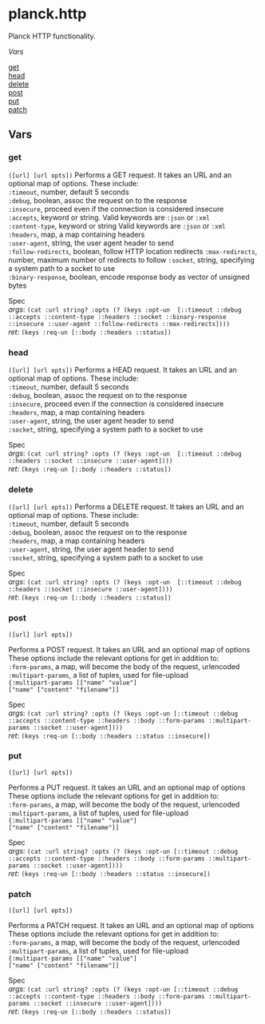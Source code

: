 # planck.http

Planck HTTP functionality.

_Vars_

[get](#get)<br/>
[head](#head)<br/>
[delete](#delete)<br/>
[post](#post)<br/>
[put](#put)<br/>
[patch](#patch)<br/>

## Vars

### <a name="get"></a>get
`([url] [url opts])`
  Performs a GET request. It takes an URL and an optional map of options.
  These include:<br/>
  `:timeout`, number, default 5 seconds<br/>
  `:debug`, boolean, assoc the request on to the response<br/>
  `:insecure`, proceed even if the connection is considered insecure<br/>
  `:accepts`, keyword or string. Valid keywords are `:json` or `:xml`<br/>
  `:content-type`, keyword or string Valid keywords are `:json` or `:xml`<br/>
  `:headers`, map, a map containing headers<br/>
  `:user-agent`, string, the user agent header to send<br/>
  `:follow-redirects`, boolean, follow HTTP location redirects
  `:max-redirects`, number, maximum number of redirects to follow
  `:socket`, string, specifying a system path to a socket to use<br/>
  `:binary-response`, boolean, encode response body as vector of unsigned bytes

Spec<br/>
 _args_: `(cat :url string? :opts (? (keys :opt-un  [::timeout ::debug ::accepts ::content-type ::headers ::socket ::binary-response ::insecure ::user-agent ::follow-redirects ::max-redirects])))`<br/>
 _ret_: `(keys :req-un [::body ::headers ::status])`

### <a name="head"></a>head
`([url] [url opts])`
  Performs a HEAD request. It takes an URL and an optional map of options.
  These include:<br/>
  `:timeout`, number, default 5 seconds<br/>
  `:debug`, boolean, assoc the request on to the response<br/>
  `:insecure`, proceed even if the connection is considered insecure<br/>
  `:headers`, map, a map containing headers<br/>
  `:user-agent`, string, the user agent header to send<br/>
  `:socket`, string, specifying a system path to a socket to use

Spec<br/>
 _args_: `(cat :url string? :opts (? (keys :opt-un  [::timeout ::debug ::headers ::socket ::insecure ::user-agent])))`<br/>
 _ret_: `(keys :req-un [::body ::headers ::status])`

### <a name="delete"></a>delete
`([url] [url opts])`
  Performs a DELETE request. It takes an URL and an optional map of options.
  These include:<br/>
  `:timeout`, number, default 5 seconds<br/>
  `:debug`, boolean, assoc the request on to the response<br/>
  `:headers`, map, a map containing headers<br/>
  `:user-agent`, string, the user agent header to send<br/>
  `:socket`, string, specifying a system path to a socket to use

Spec<br/>
 _args_: `(cat :url string? :opts (? (keys :opt-un  [::timeout ::debug ::headers ::socket ::insecure ::user-agent])))`<br/>
 _ret_: `(keys :req-un [::body ::headers ::status])`
 
### <a name="post"></a>post
`([url] [url opts])`
  
  Performs a POST request. It takes an URL and an optional map of options
  These options include the relevant options for get in addition to:<br/>
  `:form-params`, a map, will become the body of the request, urlencoded<br/>
  `:multipart-params`, a list of tuples, used for file-upload<br/>
`{:multipart-params [["name" "value"]`<br/>
`["name" ["content" "filename"]]`<br/>

Spec<br/>
 _args_: `(cat :url string? :opts (? (keys :opt-un [::timeout ::debug ::accepts ::content-type ::headers ::body ::form-params ::multipart-params ::socket ::user-agent])))`<br/>
 _ret_: `(keys :req-un [::body ::headers ::status ::insecure])`

### <a name="put"></a>put
`([url] [url opts])`
  
  Performs a PUT request. It takes an URL and an optional map of options
  These options include the relevant options for get in addition to:<br/>
  `:form-params`, a map, will become the body of the request, urlencoded<br/>
  `:multipart-params`, a list of tuples, used for file-upload<br/>
`{:multipart-params [["name" "value"]`<br/>
`["name" ["content" "filename"]]`<br/>

Spec<br/>
 _args_: `(cat :url string? :opts (? (keys :opt-un [::timeout ::debug ::accepts ::content-type ::headers ::body ::form-params ::multipart-params ::socket ::user-agent])))`<br/>
 _ret_: `(keys :req-un [::body ::headers ::status ::insecure])`

### <a name="patch"></a>patch
`([url] [url opts])`
  
  Performs a PATCH request. It takes an URL and an optional map of options
  These options include the relevant options for get in addition to:<br/>
  `:form-params`, a map, will become the body of the request, urlencoded<br/>
  `:multipart-params`, a list of tuples, used for file-upload<br/>
`{:multipart-params [["name" "value"]`<br/>
`["name" ["content" "filename"]]`<br/>

Spec<br/>
 _args_: `(cat :url string? :opts (? (keys :opt-un [::timeout ::debug ::accepts ::content-type ::headers ::body ::form-params ::multipart-params ::socket ::insecure ::user-agent])))`<br/>
 _ret_: `(keys :req-un [::body ::headers ::status])`
